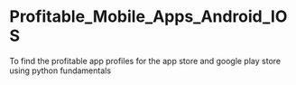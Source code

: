 # Profitable_Mobile_Apps_Android_IOS
To find the profitable app profiles for the app store and google play store using python fundamentals
